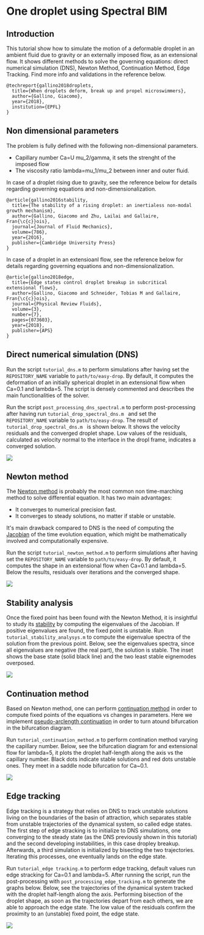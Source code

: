 # One droplet using Spectral BIM

## Introduction

This tutorial show how to simulate the motion of a deformable droplet in an ambient fluid due to gravity or an externally imposed flow, as an extensional flow. It shows different methods to solve the governing equations: direct numerical simulation (DNS), Newton Method, Continuation Method, Edge Tracking. Find more info and validations in the reference below.

```
@techreport{gallino2018droplets,
  title={When droplets deform, break up and propel microswimmers},
  author={Gallino, Giacomo},
  year={2018},
  institution={EPFL}
}
```

## Non dimensional parameters

The problem is fully defined with the following non-dimensional parameters.

* Capillary number Ca=U mu_2/gamma, it sets the strenght of the imposed flow
* The viscosity ratio lambda=mu_1/mu_2 between inner and outer fluid.

In case of a droplet rising due to gravity, see the reference below for details regarding governing equations and non-dimensionalization.

```
@article{gallino2016stability,
  title={The stability of a rising droplet: an inertialess non-modal growth mechanism},
  author={Gallino, Giacomo and Zhu, Lailai and Gallaire, Fran{\c{c}}ois},
  journal={Journal of Fluid Mechanics},
  volume={786},
  year={2016},
  publisher={Cambridge University Press}
}
```

In case of a droplet in an extensioanl flow, see the reference below for details regarding governing equations and non-dimensionalization.

```
@article{gallino2018edge,
  title={Edge states control droplet breakup in subcritical extensional flows},
  author={Gallino, Giacomo and Schneider, Tobias M and Gallaire, Fran{\c{c}}ois},
  journal={Physical Review Fluids},
  volume={3},
  number={7},
  pages={073603},
  year={2018},
  publisher={APS}
}
```

## Direct numerical simulation (DNS)

Run the script `tutorial_dns.m` to perform simulations after having set the `REPOSITORY_NAME` variable to `path/to/easy-drop`. By default, it computes the deformation of an initially spherical droplet in an extensional flow when Ca=0.1 and lambda=5. The script is densely commented and describes the main functionalities of the solver.

Run the script `post_processing_dns_spectral.m` to perform post-processing after having run `tutorial_drop_spectral_dns.m ` and set the `REPOSITORY_NAME` variable to `path/to/easy-drop`. The result of `tutorial_drop_spectral_dns.m ` is shown below. It shows the velocity residuals and the converged droplet shape. Low values of the residuals, calculated as velocity normal to the interface in the dropl frame, indicates a converged solution.

![](docs/residuals.png)

## Newton method

The [Newton method](https://en.wikipedia.org/wiki/Newton%27s_method) is probably the most common non time-marching method to solve differential equation. It has two main advantages:

*  It converges to numerical precision fast.
*  It converges to steady solutions, no matter if stable or unstable.

It's main drawback compared to DNS is the need of computing the [Jacobian](https://en.wikipedia.org/wiki/Jacobian_matrix_and_determinant) of the time evolution equation, which might be mathematically involved and computationally expensive.

Run the script `tutorial_newton_method.m` to perform simulations after having set the `REPOSITORY_NAME` variable to `path/to/easy-drop`. By default, it computes the shape in an extensional flow when Ca=0.1 and lambda=5. Below the results, residuals over iterations and the converged shape.

![](docs/newton_plot.png)

## Stability analysis

Once the fixed point has been found with the Newton Method, it is insightful to study its [stability](Stability_theory) by computing the eigenvalues of the Jacobian. If positive eigenvalues are found, the fixed point is unstable. Run `tutorial_stability_analysys.m` to compute the eigenvalue spectra of the solution from the previous point. Below, see the eigenvalues spectra, since all eigenvalues are negative (the real part), the solution is stable. The inset shows the base state (solid black line) and the two least stable eignemodes overposed.

![](docs/stability.png)

## Continuation method

Based on Newton method, one can perform [continuation method](https://en.wikipedia.org/wiki/Numerical_continuation) in order to compute fixed points of the equations vs changes in parameters. Here we implement [pseudo-arclength continuation](https://en.wikipedia.org/wiki/Numerical_continuation#Pseudo-arclength_continuation) in order to turn atound bifurcation in the bifurcation diagram.

Run `tutorial_continuation_method.m` to perform contination method varying the capillary number. Below, see the bifurcation diagram for and extensional flow for lambda=5, it plots the droplet half-length along the axis vs the capillary number. Black dots indicate stable solutions and red dots unstable ones. They meet in a saddle node bifurcation for Ca~0.1.

![](docs/bifurc.png)

## Edge tracking

Edge tracking is a strategy that relies on DNS to track unstable solutions living on the boundaries of the basin of attraction, which separates stable from unstable trajectories of the dynamical system, so called edge states. The first step of edge stracking is to initialize to DNS simulations, one converging to the steady state (as the DNS previously shown in this tutorial) and the second developing instabilities, in this case dropley breakup. Afterwards, a third simulation is initialized by bisecting the two trajectories. Iterating this processes, one eventually lands on the edge state.

Run `tutorial_edge tracking.m` to perform edge tracking, default values run edge stracking for Ca=0.1 and lambda=5. After running the script, run the post-processing with `post_processing_edge_tracking.m` to generate the graphs below. Below, see the trajectories of the dynamical system tracked with the droplet half-length along the axis. Performing bisection of the droplet shape, as soon as the trajectories depart from each others, we are able to approach the edge state. The low value of the residuals confirm the proximity to an (unstable) fixed point, the edge state.

![](docs/plot_edge.png)
